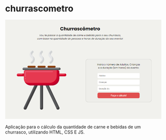 # churrascometro

![CHURRASCOMETRO](image.png)

Aplicação para o cálculo da quantidade de carne e bebidas de um churrasco, utilizando HTML, CSS E JS.

